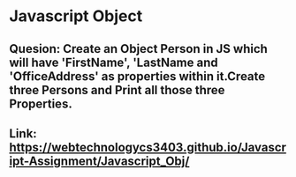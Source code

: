 # Javascript Object
## Quesion: Create an Object Person in JS which will have 'FirstName', 'LastName and 'OfficeAddress' as properties within it.Create three Persons and Print all those three Properties.
## Link: https://webtechnologycs3403.github.io/Javascript-Assignment/Javascript_Obj/
